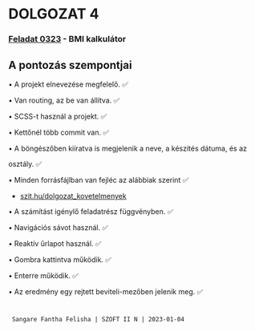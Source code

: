 # DOLGOZAT 4

### [Feladat 0323](https://szit.hu/doku.php?id=oktatas:programozas:feladatok:altalanos#feladat_0323) - BMI kalkulátor

## A pontozás szempontjai

• A projekt elnevezése megfelelő. :white_check_mark:

• Van routing, az be van állítva. :white_check_mark:

• SCSS-t használ a projekt. :white_check_mark:

• Kettőnél több commit van. :white_check_mark:

• A böngészőben kiíratva is megjelenik a neve, a készítés dátuma, és az

osztály. :white_check_mark:

• Minden forrásfájlban van fejléc az alábbiak szerint :white_check_mark:

- [szit.hu/dolgozat_kovetelmenyek](https://szit.hu/int/doku.php?id=kuelker:dolgozat_koevetelmenyek)

• A számítást igénylő feladatrész függvényben. :white_check_mark:

• Navigációs sávot használ. :white_check_mark:

• Reaktív űrlapot használ. :white_check_mark:

• Gombra kattintva működik. :white_check_mark:

• Enterre működik. :white_check_mark:

• Az eredmény egy rejtett beviteli-mezőben jelenik meg. :white_check_mark:

#

     Sangare Fantha Felisha | SZOFT II N | 2023-01-04

